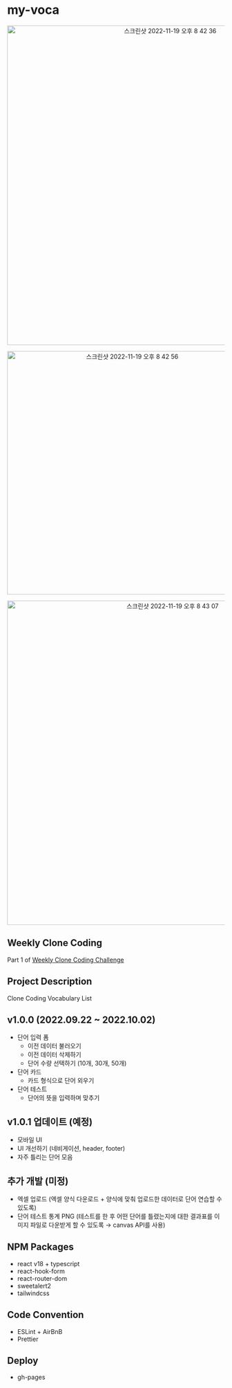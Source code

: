 # my-voca

<p align="center">
<img width="739" alt="스크린샷 2022-11-19 오후 8 42 36" src="https://user-images.githubusercontent.com/52883505/202849068-a794052b-1e0a-443f-b1a0-7552204f31c0.png">
</p>

<p align="center">
<img width="563" alt="스크린샷 2022-11-19 오후 8 42 56" src="https://user-images.githubusercontent.com/52883505/202849076-1fc33d2d-2fe9-46c4-9271-f84f8d213028.png">
</p>

<p align="center">
<img width="750" alt="스크린샷 2022-11-19 오후 8 43 07" src="https://user-images.githubusercontent.com/52883505/202849082-77283d1e-7958-4248-91fc-4bde3cbb5042.png">
</p>

## Weekly Clone Coding

Part 1 of [Weekly Clone Coding Challenge](https://github.com/namiein/weekly-clone-coding)

## Project Description

Clone Coding Vocabulary List

## v1.0.0 (2022.09.22 ~ 2022.10.02)

-   단어 입력 폼
    -   이전 데이터 불러오기
    -   이전 데이터 삭제하기
    -   단어 수량 선택하기 (10개, 30개, 50개)
-   단어 카드
    -   카드 형식으로 단어 외우기
-   단어 테스트
    -   단어의 뜻을 입력하며 맞추기

## v1.0.1 업데이트 (예정)

-   모바일 UI
-   UI 개선하기 (네비게이션, header, footer)
-   자주 틀리는 단어 모음

## 추가 개발 (미정)

-   엑셀 업로드 (엑셀 양식 다운로드 + 양식에 맞춰 업로드한 데이터로 단어 연습할 수 있도록)
-   단어 테스트 통계 PNG (테스트를 한 후 어떤 단어를 틀렸는지에 대한 결과표를 이미지 파일로 다운받게 할 수 있도록 → canvas API를 사용)

## NPM Packages

-   react v18 + typescript
-   react-hook-form
-   react-router-dom
-   sweetalert2
-   tailwindcss

## Code Convention

-   ESLint + AirBnB
-   Prettier

## Deploy

-   gh-pages
